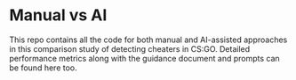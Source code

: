 # Manual vs AI
This repo contains all the code for both manual and AI-assisted approaches in this comparison study of detecting cheaters in CS:GO. Detailed performance metrics along with the guidance document and prompts can be found here too.
